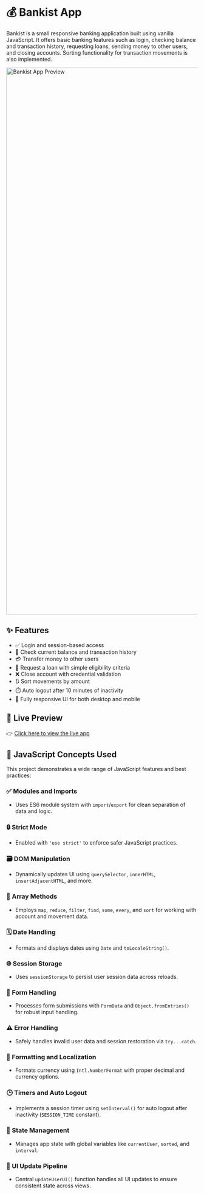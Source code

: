 # 💰 Bankist App

Bankist is a small responsive banking application built using vanilla JavaScript. It offers basic banking features such as login, checking balance and transaction history, requesting loans, sending money to other users, and closing accounts. Sorting functionality for transaction movements is also implemented.

<img width="1440" alt="Bankist App Preview" src="https://github.com/user-attachments/assets/bb044289-8617-4253-939d-aedba3c920d2" />

## ✨ Features

- ✅ Login and session-based access
- 💸 Check current balance and transaction history
- 💳 Transfer money to other users
- 🧾 Request a loan with simple eligibility criteria
- ❌ Close account with credential validation
- 🔃 Sort movements by amount
- ⏱️ Auto logout after 10 minutes of inactivity
- 📱 Fully responsive UI for both desktop and mobile

## 🚀 Live Preview

👉 [Click here to view the live app](https://prashantsingh181.github.io/Bankist-App/)

## 🧠 JavaScript Concepts Used

This project demonstrates a wide range of JavaScript features and best practices:

### ✅ Modules and Imports
- Uses ES6 module system with `import`/`export` for clean separation of data and logic.

### 🔒 Strict Mode
- Enabled with `'use strict'` to enforce safer JavaScript practices.

### 🗃️ DOM Manipulation
- Dynamically updates UI using `querySelector`, `innerHTML`, `insertAdjacentHTML`, and more.

### 🧮 Array Methods
- Employs `map`, `reduce`, `filter`, `find`, `some`, `every`, and `sort` for working with account and movement data.

### 🗓️ Date Handling
- Formats and displays dates using `Date` and `toLocaleString()`.

### 🌐 Session Storage
- Uses `sessionStorage` to persist user session data across reloads.

### 🧾 Form Handling
- Processes form submissions with `FormData` and `Object.fromEntries()` for robust input handling.

### ⚠️ Error Handling
- Safely handles invalid user data and session restoration via `try...catch`.

### 🧮 Formatting and Localization
- Formats currency using `Intl.NumberFormat` with proper decimal and currency options.

### 🕒 Timers and Auto Logout
- Implements a session timer using `setInterval()` for auto logout after inactivity (`SESSION_TIME` constant).

### 🔁 State Management
- Manages app state with global variables like `currentUser`, `sorted`, and `interval`.

### 🔄 UI Update Pipeline
- Central `updateUserUI()` function handles all UI updates to ensure consistent state across views.
